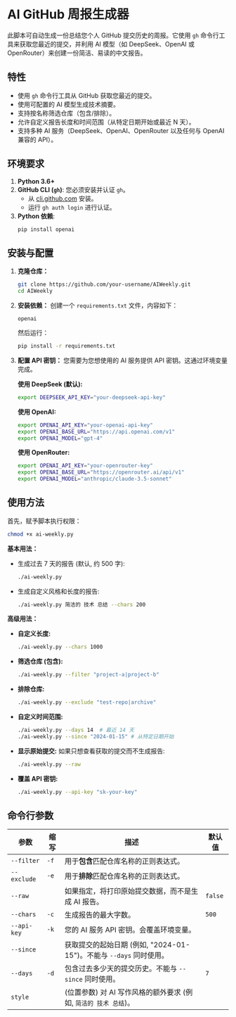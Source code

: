 # AI GitHub 周报生成器

此脚本可自动生成一份总结您个人 GitHub 提交历史的周报。它使用 `gh` 命令行工具来获取您最近的提交，并利用 AI 模型（如 DeepSeek、OpenAI 或 OpenRouter）来创建一份简洁、易读的中文报告。

## 特性

*   使用 `gh` 命令行工具从 GitHub 获取您最近的提交。
*   使用可配置的 AI 模型生成技术摘要。
*   支持按名称筛选仓库（包含/排除）。
*   允许自定义报告长度和时间范围（从特定日期开始或最近 N 天）。
*   支持多种 AI 服务（DeepSeek、OpenAI、OpenRouter 以及任何与 OpenAI 兼容的 API）。

## 环境要求

1.  **Python 3.6+**
2.  **GitHub CLI (`gh`)**: 您必须安装并认证 `gh`。
    *   从 [cli.github.com](https://cli.github.com/) 安装。
    *   运行 `gh auth login` 进行认证。
3.  **Python 依赖**:
    ```bash
    pip install openai
    ```

## 安装与配置

1.  **克隆仓库：**
    ```bash
    git clone https://github.com/your-username/AIWeekly.git
    cd AIWeekly
    ```
2.  **安装依赖：**
    创建一个 `requirements.txt` 文件，内容如下：
    ```
    openai
    ```
    然后运行：
    ```bash
    pip install -r requirements.txt
    ```
3.  **配置 API 密钥：**
    您需要为您想使用的 AI 服务提供 API 密钥。这通过环境变量完成。

    **使用 DeepSeek (默认):**
    ```bash
    export DEEPSEEK_API_KEY="your-deepseek-api-key"
    ```

    **使用 OpenAI:**
    ```bash
    export OPENAI_API_KEY="your-openai-api-key"
    export OPENAI_BASE_URL="https://api.openai.com/v1"
    export OPENAI_MODEL="gpt-4"
    ```

    **使用 OpenRouter:**
    ```bash
    export OPENAI_API_KEY="your-openrouter-key"
    export OPENAI_BASE_URL="https://openrouter.ai/api/v1"
    export OPENAI_MODEL="anthropic/claude-3.5-sonnet"
    ```

## 使用方法

首先，赋予脚本执行权限：
```bash
chmod +x ai-weekly.py
```

**基本用法：**
*   生成过去 7 天的报告 (默认, 约 500 字):
    ```bash
    ./ai-weekly.py
    ```
*   生成自定义风格和长度的报告:
    ```bash
    ./ai-weekly.py 简洁的 技术 总结 --chars 200
    ```

**高级用法：**
*   **自定义长度:**
    ```bash
    ./ai-weekly.py --chars 1000
    ```
*   **筛选仓库 (包含):**
    ```bash
    ./ai-weekly.py --filter "project-a|project-b"
    ```
*   **排除仓库:**
    ```bash
    ./ai-weekly.py --exclude "test-repo|archive"
    ```
*   **自定义时间范围:**
    ```bash
    ./ai-weekly.py --days 14  # 最近 14 天
    ./ai-weekly.py --since "2024-01-15" # 从特定日期开始
    ```
*   **显示原始提交:**
    如果只想查看获取的提交而不生成报告:
    ```bash
    ./ai-weekly.py --raw
    ```
*   **覆盖 API 密钥:**
    ```bash
    ./ai-weekly.py --api-key "sk-your-key"
    ```

## 命令行参数

| 参数        | 缩写 | 描述                                                                    | 默认值  |
|-------------|------|-------------------------------------------------------------------------|---------|
| `--filter`  | `-f` | 用于**包含**匹配仓库名称的正则表达式。                                  |         |
| `--exclude` | `-e` | 用于**排除**匹配仓库名称的正则表达式。                                  |         |
| `--raw`     |      | 如果指定，将打印原始提交数据，而不是生成 AI 报告。                        | `false` |
| `--chars`   | `-c` | 生成报告的最大字数。                                                    | `500`   |
| `--api-key` | `-k` | 您的 AI 服务 API 密钥。会覆盖环境变量。                                 |         |
| `--since`   |      | 获取提交的起始日期 (例如, "2024-01-15")。不能与 `--days` 同时使用。     |         |
| `--days`    | `-d` | 包含过去多少天的提交历史。不能与 `--since` 同时使用。                   | `7`     |
| `style`     |      | (位置参数) 对 AI 写作风格的额外要求 (例如, `简洁的 技术 总结`)。        |         |
